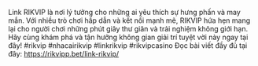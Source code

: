 Link RIKVIP là nơi lý tưởng cho những ai yêu thích sự hưng phấn và may mắn. Với nhiều trò chơi hấp dẫn và kết nối mạnh mẽ, RIKVIP hứa hẹn mang lại cho người chơi những phút giây thư giãn và trải nghiệm không giới hạn. Hãy cùng khám phá và tận hưởng không gian giải trí tuyệt vời này ngay tại đây!
#rikvip #nhacairikvip #linkrikvip #rikvipcasino
Đọc bài viết đầy đủ tại đây: https://rikvipp.bet/link-rikvip/

